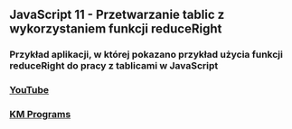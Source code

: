 ## JavaScript 11 - Przetwarzanie tablic z wykorzystaniem funkcji reduceRight

### Przykład aplikacji, w której pokazano przykład użycia funkcji reduceRight do pracy z tablicami w JavaScript

### [YouTube](https://www.youtube.com/watch?v=x-EVCP2TvL8&list=PLCXqHvi_kahxT4VlB0TCQO0IjzocREcII&index=11)
### [KM Programs](https://km-programs.pl/)
